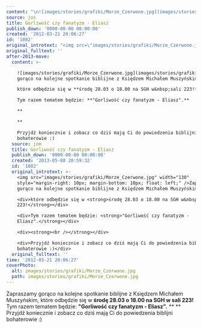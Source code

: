 ```yaml
---
content: "\n![images/stories/grafiki/Morze_Czerwone.jpg](images/stories/grafiki/Morze_Czerwone.jpg)Zapraszamy gorąco na kolejne spotkanie biblijne z Księdzem Michałem Muszyńskim,\nktóre odbędzie się w **środę 28.03 o 18.00 na SGH w&nbsp;sali 223!**\nTym razem tematem będzie: **\"Gorliwość czy fanatyzm - Eliasz\".**\n**\n**\nPrzyjdź koniecznie i zobacz co dziś mają Ci do powiedzenia biblijni bohaterowie :)\n\n<!--CONTENT FROM OLD SERVER (jos before 2013): \n![images/stories/grafiki/Morze_Czerwone.jpg](images/stories/grafiki/Morze_Czerwone.jpg)Zapraszamy gorąco na kolejne spotkanie biblijne z Księdzem Michałem Muszyńskim,\r\nktóre odbędzie się w **środę 28.03 o 18.00 na SGH w&nbsp;sali 223!**\r\nTym razem tematem będzie: **\"Gorliwość czy fanatyzm - Eliasz\".**\r\n**\n**\r\nPrzyjdź koniecznie i zobacz co dziś mają Ci do powiedzenia biblijni bohaterowie :)\n-->"
source: jos
title: Gorliwość czy fanatyzm - Eliasz
publish_down: '0000-00-00 00:00:00'
created: '2012-03-21 20:06:27'
id: '1082'
original_introtext: "<img src=\"images/stories/grafiki/Morze_Czerwone.jpg\" width=\"130\" style=\"margin-right: 10px; margin-bottom: 10px; float: left;\" />Zapraszamy gorąco na kolejne spotkanie biblijne z Księdzem Michałem Muszyńskim,\r\n<div>które odbędzie się w <strong>środę 28.03 o 18.00 na SGH w&nbsp;sali 223!</strong></div>\r\n<div>Tym razem tematem będzie: <strong>\"Gorliwość czy fanatyzm - Eliasz\".</strong></div>\r\n<div><strong><br /></strong></div>\r\n<div>Przyjdź koniecznie i zobacz co dziś mają Ci do powiedzenia biblijni bohaterowie :)</div>"
original_fulltext: ''
after-2013-move:
  content: >-

    ![images/stories/grafiki/Morze_Czerwone.jpg](images/stories/grafiki/Morze_Czerwone.jpg)Zapraszamy
    gorąco na kolejne spotkanie biblijne z Księdzem Michałem Muszyńskim,

    które odbędzie się w **środę 28.03 o 18.00 na SGH w&nbsp;sali 223!**

    Tym razem tematem będzie: **"Gorliwość czy fanatyzm - Eliasz".**

    **

    **

    Przyjdź koniecznie i zobacz co dziś mają Ci do powiedzenia biblijni
    bohaterowie :)
  source: jom
  title: Gorliwość czy fanatyzm - Eliasz
  publish_down: '0000-00-00 00:00:00'
  created: '2013-05-08 20:59:32'
  id: '1082'
  original_introtext: >-
    <img src="images/stories/grafiki/Morze_Czerwone.jpg" width="130"
    style="margin-right: 10px; margin-bottom: 10px; float: left;" />Zapraszamy
    gorąco na kolejne spotkanie biblijne z Księdzem Michałem Muszyńskim,

    <div>które odbędzie się w <strong>środę 28.03 o 18.00 na SGH w&nbsp;sali
    223!</strong></div>

    <div>Tym razem tematem będzie: <strong>"Gorliwość czy fanatyzm -
    Eliasz".</strong></div>

    <div><strong><br /></strong></div>

    <div>Przyjdź koniecznie i zobacz co dziś mają Ci do powiedzenia biblijni
    bohaterowie :)</div>
  original_fulltext: ''
time: '2012-03-21 20:06:27'
coverPhoto:
  alt: images/stories/grafiki/Morze_Czerwone.jpg
  path: images/stories/grafiki/Morze_Czerwone.jpg
---
```

Zapraszamy gorąco na kolejne spotkanie biblijne z Księdzem Michałem Muszyńskim,
które odbędzie się w **środę 28.03 o 18.00 na SGH w&nbsp;sali 223!**
Tym razem tematem będzie: **"Gorliwość czy fanatyzm - Eliasz".**
**
**
Przyjdź koniecznie i zobacz co dziś mają Ci do powiedzenia biblijni bohaterowie :)

<!--CONTENT FROM OLD SERVER (jos before 2013): 
Zapraszamy gorąco na kolejne spotkanie biblijne z Księdzem Michałem Muszyńskim,
które odbędzie się w **środę 28.03 o 18.00 na SGH w&nbsp;sali 223!**
Tym razem tematem będzie: **"Gorliwość czy fanatyzm - Eliasz".**
**
**
Przyjdź koniecznie i zobacz co dziś mają Ci do powiedzenia biblijni bohaterowie :)
-->

<!--{{json:{"created_date":"2012-03-21 20:06:27","publish_down":"0000-00-00 00:00:00","id":"1082"}}}-->